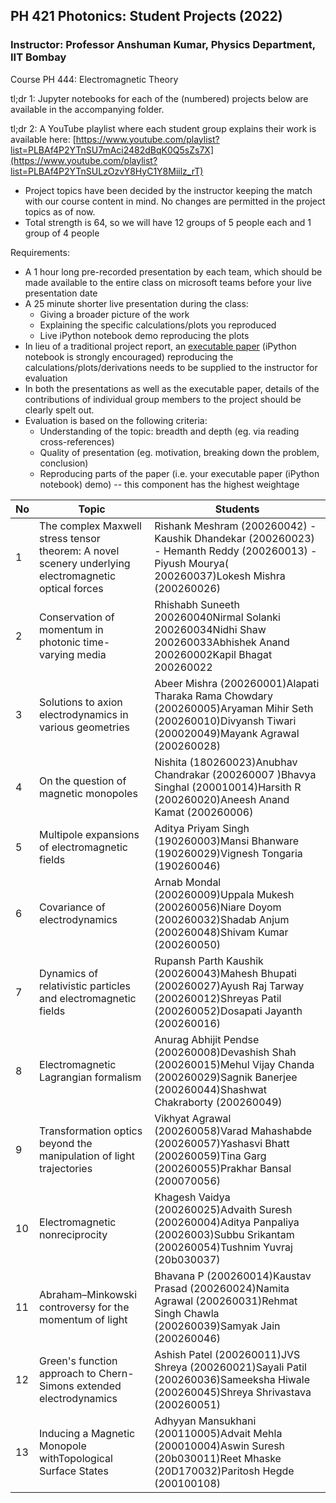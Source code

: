 ## PH 421 Photonics: Student Projects (2022)
### **Instructor: Professor Anshuman Kumar, Physics Department, IIT Bombay**

Course PH 444: Electromagnetic Theory

tl;dr 1: Jupyter notebooks for each of the (numbered) projects below are available in the accompanying folder.

tl;dr 2: A YouTube playlist where each student group explains their work is available here: [https://www.youtube.com/playlist?list=PLBAf4P2YTnSU7mAci2482dBqK0Q5sZs7X](https://www.youtube.com/playlist?list=PLBAf4P2YTnSULzOzvY8HyC1Y8Miilz_rT)

- Project topics have been decided by the instructor keeping the match with our course content in mind. No changes are permitted in the project topics as of now.
- Total strength is 64, so we will have 12 groups of 5 people each and 1 group of 4 people

Requirements:

- A 1 hour long pre-recorded presentation by each team, which should be made available to the entire class on microsoft teams before your live presentation date
- A 25 minute shorter live presentation during the class:
  - Giving a broader picture of the work
  - Explaining the specific calculations/plots you reproduced
  - Live iPython notebook demo reproducing the plots
- In lieu of a traditional project report, an [executable paper](https://www.nature.com/articles/s42005-020-00403-4) (iPython notebook is strongly encouraged) reproducing the calculations/plots/derivations needs to be supplied to the instructor for evaluation
- In both the presentations as well as the executable paper, details of the contributions of individual group members to the project should be clearly spelt out.
- Evaluation is based on the following criteria:
  - Understanding of the topic: breadth and depth (eg. via reading cross-references)
  - Quality of presentation (eg. motivation, breaking down the problem, conclusion)
  - Reproducing parts of the paper (i.e. your executable paper (iPython notebook) demo) -- this component has the highest weightage

|**No**  | **Topic** | **Students** |
| --- | --- | --- |
| 1 | The complex Maxwell stress tensor theorem: A novel scenery underlying electromagnetic optical forces | Rishank Meshram (200260042) - Kaushik Dhandekar (200260023) - Hemanth Reddy (200260013) - Piyush Mourya( 200260037)Lokesh Mishra (200260026) |
| 2 | Conservation of momentum in photonic time-varying media | Rhishabh Suneeth 200260040Nirmal Solanki 200260034Nidhi Shaw 200260033Abhishek Anand 200260002Kapil Bhagat 200260022 |
| 3 | Solutions to axion electrodynamics in various geometries | Abeer Mishra (200260001)Alapati Tharaka Rama Chowdary (200260005)Aryaman Mihir Seth (200260010)Divyansh Tiwari (200020049)Mayank Agrawal (200260028) |
| 4 | On the question of magnetic monopoles | Nishita (180260023)Anubhav Chandrakar (200260007 )Bhavya Singhal (200010014)Harsith R (200260020)Aneesh Anand Kamat (200260006) |
| 5 | Multipole expansions of electromagnetic fields | Aditya Priyam Singh (190260003)Mansi Bhanware (190260029)Vignesh Tongaria (190260046) |
| 6 | Covariance of electrodynamics | Arnab Mondal (200260009)Uppala Mukesh (200260056)Niare Doyom (200260032)Shadab Anjum (200260048)Shivam Kumar (200260050) |
| 7 | Dynamics of relativistic particles and electromagnetic fields | Rupansh Parth Kaushik (200260043)Mahesh Bhupati (200260027)Ayush Raj Tarway (200260012)Shreyas Patil (200260052)Dosapati Jayanth (200260016) |
| 8 | Electromagnetic Lagrangian formalism | Anurag Abhijit Pendse (200260008)Devashish Shah (200260015)Mehul Vijay Chanda (200260029)Sagnik Banerjee (200260044)Shashwat Chakraborty (200260049) |
| 9 | Transformation optics beyond the manipulation of light trajectories | Vikhyat Agrawal (200260058)Varad Mahashabde (200260057)Yashasvi Bhatt (200260059)Tina Garg (200260055)Prakhar Bansal (200070056) |
| 10 | Electromagnetic nonreciprocity | Khagesh Vaidya (200260025)Advaith Suresh (200260004)Aditya Panpaliya (20026003)Subbu Srikantam (200260054)Tushnim Yuvraj (20b030037) |
| 11 | Abraham–Minkowski controversy for the momentum of light | Bhavana P (200260014)Kaustav Prasad (200260024)Namita Agrawal (200260031)Rehmat Singh Chawla (200260039)Samyak Jain (200260046) |
| 12 | Green's function approach to Chern-Simons extended electrodynamics | Ashish Patel (200260011)JVS Shreya (200260021)Sayali Patil (200260036)Sameeksha Hiwale (200260045)Shreya Shrivastava (200260051) |
| 13 | Inducing a Magnetic Monopole withTopological Surface States | Adhyyan Mansukhani (200110005)Advait Mehla (200010004)Aswin Suresh (20b030011)Reet Mhaske (20D170032)Paritosh Hegde (200100108) |
